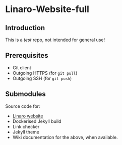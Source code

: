 # Linaro-Website-full

## Introduction

This is a _test_ repo, not intended for general use!

## Prerequisites

* Git client
* Outgoing HTTPS (for `git pull`)
* Outgoing SSH (for `git push`)

## Submodules

Source code for:

* [Linaro website](https://www.linaro.org/)
* Dockerised Jekyll build
* Link checker
* Jekyll theme
* Wiki documentation for the above, when available.
